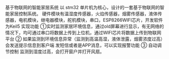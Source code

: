 基于物联网的智能家居系统
以 stm32 单片机为核心，设计的一套基于物联网的智能家居控制系统。
硬件模块有温湿度传感器，火焰传感器，烟雾传感器，液体传感器，电机模块，继电器模块，舵机模块，串口，ESP8266WIFI芯片，开发软件为Keil5
实现功能 
①实时监测家居环境信息，通过old屏幕进行显示，有无网络的情况下，均可通过串口将数据上传到上位机，通过WIFI芯片将数据上传到物联网平台
② 如果监测到环境信息异常（监测到高温高湿，液体泄露，烟雾浓度过高）会发送提示信息到客户端 发短信或者是APP消息，可以实现报警功能
③ 自动调节控制 监测到湿度过高，会打开窗户并打开风扇。

